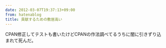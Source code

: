 ```yaml
---
date: 2012-03-07T19:37:13+09:00
from: hatenablog
title: 貢献するための敷居高い
---
```


<p>CPAN修正してテストも書いたけどCPANの作法調べてるうちに闇に引きずり込まれて死んだ。</p>

